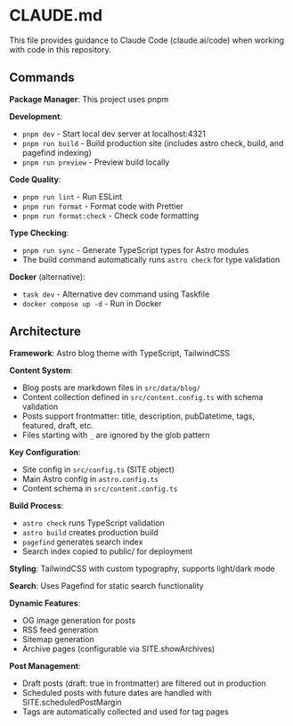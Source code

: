 # CLAUDE.md

This file provides guidance to Claude Code (claude.ai/code) when working with code in this repository.

## Commands

**Package Manager**: This project uses pnpm

**Development**:
- `pnpm dev` - Start local dev server at localhost:4321
- `pnpm run build` - Build production site (includes astro check, build, and pagefind indexing)
- `pnpm run preview` - Preview build locally

**Code Quality**:
- `pnpm run lint` - Run ESLint
- `pnpm run format` - Format code with Prettier  
- `pnpm run format:check` - Check code formatting

**Type Checking**:
- `pnpm run sync` - Generate TypeScript types for Astro modules
- The build command automatically runs `astro check` for type validation

**Docker** (alternative):
- `task dev` - Alternative dev command using Taskfile
- `docker compose up -d` - Run in Docker

## Architecture

**Framework**: Astro blog theme with TypeScript, TailwindCSS

**Content System**:
- Blog posts are markdown files in `src/data/blog/`
- Content collection defined in `src/content.config.ts` with schema validation
- Posts support frontmatter: title, description, pubDatetime, tags, featured, draft, etc.
- Files starting with `_` are ignored by the glob pattern

**Key Configuration**:
- Site config in `src/config.ts` (SITE object)
- Main Astro config in `astro.config.ts`
- Content schema in `src/content.config.ts`

**Build Process**:
- `astro check` runs TypeScript validation
- `astro build` creates production build
- `pagefind` generates search index
- Search index copied to public/ for deployment

**Styling**: TailwindCSS with custom typography, supports light/dark mode

**Search**: Uses Pagefind for static search functionality

**Dynamic Features**:
- OG image generation for posts
- RSS feed generation  
- Sitemap generation
- Archive pages (configurable via SITE.showArchives)

**Post Management**:
- Draft posts (draft: true in frontmatter) are filtered out in production
- Scheduled posts with future dates are handled with SITE.scheduledPostMargin
- Tags are automatically collected and used for tag pages